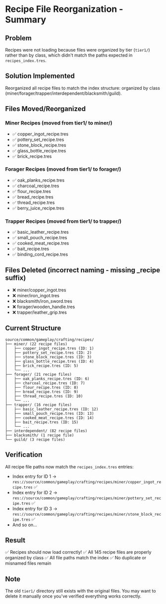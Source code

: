 # Recipe File Reorganization - Summary

## Problem
Recipes were not loading because files were organized by tier (`tier1/`) rather than by class, which didn't match the paths expected in `recipes_index.tres`.

## Solution Implemented
Reorganized all recipe files to match the index structure: organized by class (miner/forager/trapper/interdependent/blacksmith/guild).

## Files Moved/Reorganized

### Miner Recipes (moved from tier1/ to miner/)
- ✅ copper_ingot_recipe.tres
- ✅ pottery_set_recipe.tres
- ✅ stone_block_recipe.tres
- ✅ glass_bottle_recipe.tres
- ✅ brick_recipe.tres

### Forager Recipes (moved from tier1/ to forager/)
- ✅ oak_planks_recipe.tres
- ✅ charcoal_recipe.tres
- ✅ flour_recipe.tres
- ✅ bread_recipe.tres
- ✅ thread_recipe.tres
- ✅ berry_juice_recipe.tres

### Trapper Recipes (moved from tier1/ to trapper/)
- ✅ basic_leather_recipe.tres
- ✅ small_pouch_recipe.tres
- ✅ cooked_meat_recipe.tres
- ✅ bait_recipe.tres
- ✅ binding_cord_recipe.tres

## Files Deleted (incorrect naming - missing _recipe suffix)
- ❌ miner/copper_ingot.tres
- ❌ miner/iron_ingot.tres
- ❌ blacksmith/iron_sword.tres
- ❌ forager/wooden_handle.tres
- ❌ trapper/leather_grip.tres

## Current Structure
```
source/common/gameplay/crafting/recipes/
├── miner/ (22 recipe files)
│   ├── copper_ingot_recipe.tres (ID: 1)
│   ├── pottery_set_recipe.tres (ID: 2)
│   ├── stone_block_recipe.tres (ID: 3)
│   ├── glass_bottle_recipe.tres (ID: 4)
│   ├── brick_recipe.tres (ID: 5)
│   └── ...
├── forager/ (21 recipe files)
│   ├── oak_planks_recipe.tres (ID: 6)
│   ├── charcoal_recipe.tres (ID: 7)
│   ├── flour_recipe.tres (ID: 8)
│   ├── bread_recipe.tres (ID: 9)
│   ├── thread_recipe.tres (ID: 10)
│   └── ...
├── trapper/ (16 recipe files)
│   ├── basic_leather_recipe.tres (ID: 12)
│   ├── small_pouch_recipe.tres (ID: 13)
│   ├── cooked_meat_recipe.tres (ID: 14)
│   ├── bait_recipe.tres (ID: 15)
│   └── ...
├── interdependent/ (82 recipe files)
├── blacksmith/ (1 recipe file)
└── guild/ (3 recipe files)
```

## Verification
All recipe file paths now match the `recipes_index.tres` entries:
- Index entry for ID 1 → `res://source/common/gameplay/crafting/recipes/miner/copper_ingot_recipe.tres` ✅
- Index entry for ID 2 → `res://source/common/gameplay/crafting/recipes/miner/pottery_set_recipe.tres` ✅
- Index entry for ID 3 → `res://source/common/gameplay/crafting/recipes/miner/stone_block_recipe.tres` ✅
- And so on...

## Result
✅ Recipes should now load correctly!
✅ All 145 recipe files are properly organized by class
✅ All file paths match the index
✅ No duplicate or misnamed files remain

## Note
The old `tier1/` directory still exists with the original files. You may want to delete it manually once you've verified everything works correctly.


